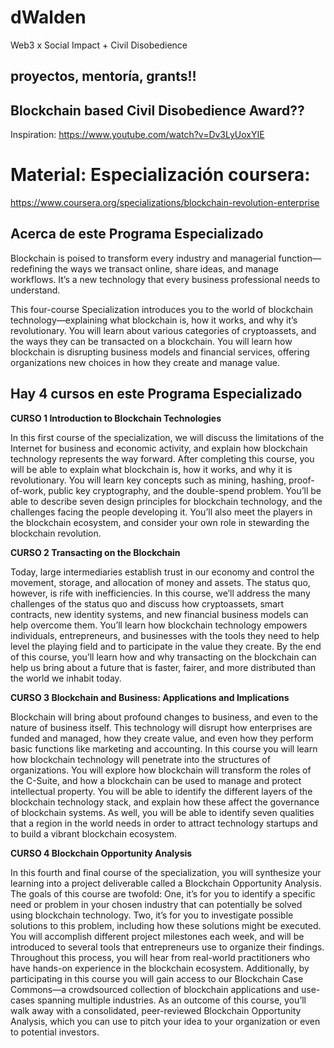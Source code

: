 # dWalden
Web3 x Social Impact + Civil Disobedience

## proyectos, mentoría, grants!!

## Blockchain based Civil Disobedience Award??
Inspiration:
https://www.youtube.com/watch?v=Dv3LyUoxYIE

# Material: Especialización coursera:
https://www.coursera.org/specializations/blockchain-revolution-enterprise

## Acerca de este Programa Especializado
Blockchain is poised to transform every industry and managerial function—redefining the ways we transact online, share ideas, and manage workflows. It’s a new technology that every business professional needs to understand.

This four-course Specialization introduces you to the world of blockchain technology—explaining what blockchain is, how it works, and why it’s revolutionary. You will learn about various categories of cryptoassets, and the ways they can be transacted on a blockchain. You will learn how blockchain is disrupting business models and financial services, offering organizations new choices in how they create and manage value.

## Hay 4 cursos en este Programa Especializado

**CURSO 1 
Introduction to Blockchain Technologies**

In this first course of the specialization, we will discuss the limitations of the Internet for business and economic activity, and explain how blockchain technology represents the way forward. After completing this course, you will be able to explain what blockchain is, how it works, and why it is revolutionary. You will learn key concepts such as mining, hashing, proof-of-work, public key cryptography, and the double-spend problem. You’ll be able to describe seven design principles for blockchain technology, and the challenges facing the people developing it. You’ll also meet the players in the blockchain ecosystem, and consider your own role in stewarding the blockchain revolution.

**CURSO 2
Transacting on the Blockchain**

Today, large intermediaries establish trust in our economy and control the movement, storage, and allocation of money and assets. The status quo, however, is rife with inefficiencies. In this course, we’ll address the many challenges of the status quo and discuss how cryptoassets, smart contracts, new identity systems, and new financial business models can help overcome them. You’ll learn how blockchain technology empowers individuals, entrepreneurs, and businesses with the tools they need to help level the playing field and to participate in the value they create. By the end of this course, you’ll learn how and why transacting on the blockchain can help us bring about a future that is faster, fairer, and more distributed than the world we inhabit today.

**CURSO 3
Blockchain and Business: Applications and Implications**

Blockchain will bring about profound changes to business, and even to the nature of business itself.  This technology will disrupt how enterprises are funded and managed, how they create value, and even how they perform basic functions like marketing and accounting.  In this course you will learn how blockchain technology will penetrate into the structures of organizations. You will explore how blockchain will transform the roles of the C-Suite, and how a blockchain can be used to manage and protect intellectual property.  You will be able to identify the different layers of the blockchain technology stack, and explain how these affect the governance of blockchain systems.  As well, you will be able to identify seven qualities that a region in the world needs in order to attract technology startups and to build a vibrant blockchain ecosystem.

**CURSO 4
Blockchain Opportunity Analysis**

In this fourth and final course of the specialization, you will synthesize your learning into a project deliverable called a Blockchain Opportunity Analysis.  The goals of this course are twofold: One, it’s for you to identify a specific need or problem in your chosen industry that can potentially be solved using blockchain technology. Two, it’s for you to investigate possible solutions to this problem, including how these solutions might be executed. You will accomplish different project milestones each week, and will be introduced to several tools that entrepreneurs use to organize their findings. Throughout this process, you will hear from real-world practitioners who have hands-on experience in the blockchain ecosystem.  Additionally, by participating in this course you will gain access to our Blockchain Case Commons—a crowdsourced collection of blockchain applications and use-cases spanning multiple industries.  As an outcome of this course, you’ll walk away with a consolidated, peer-reviewed Blockchain Opportunity Analysis, which you can use to pitch your idea to your organization or even to potential investors.
